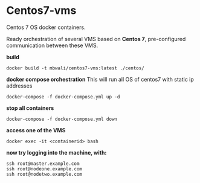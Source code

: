 # Centos7-vms
Centos 7 OS docker containers.

Ready orchestration of several VMS based on **Centos 7**, 
pre-configured communication between these VMS.


**build**
```docker
docker build -t mbwali/centos7-vms:latest ./centos/
```

**docker compose orchestration**
This will run all OS of centos7 with static ip addresses
```docker
docker-compose -f docker-compose.yml up -d
```

**stop all containers**
```docker
docker-compose -f docker-compose.yml down
```

**access one of the VMS**

```shell
docker exec -it <containerid> bash
```

**now try logging into the machine, with:**

```shell
ssh root@master.example.com
ssh root@nodeone.example.com
ssh root@nodetwo.example.com
```
